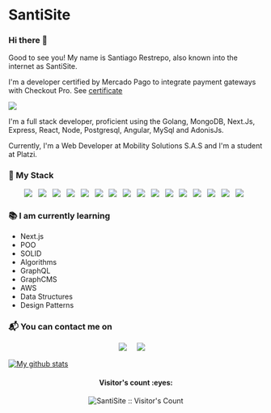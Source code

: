 # SantiSite
### Hi there 👋

Good to see you! My name is Santiago Restrepo, also known into the internet as SantiSite.

I'm a developer certified by Mercado Pago to integrate payment gateways with Checkout Pro. See [certificate](https://www.mercadopago.com.co/developers/panel/developer-program/certification/cert_a75c0437398911edac310242ac130004)

<img src="https://certificates-images.s3.amazonaws.com/insignia.svg" />

I'm a full stack developer, proficient using the Golang, MongoDB, Next.Js, Express, React, Node, Postgresql, Angular, MySql and AdonisJs.

Currently, I'm a Web Developer at Mobility Solutions S.A.S and I'm a student at Platzi.

<h3 align="left">🚀 My Stack</h3>
<p align="center"> 
  <img src="https://img.shields.io/badge/html5%20-%23e34f26.svg?&style=for-the-badge&logo=html5&logoColor=white" />&nbsp;&nbsp;
  <img src="https://img.shields.io/badge/css3%20-%231572B6.svg?&style=for-the-badge&logo=css3&logoColor=white" />&nbsp;&nbsp;
  <img src="https://img.shields.io/badge/JavaScript-323330?style=for-the-badge&logo=javascript&logoColor=F7DF1E" />&nbsp;&nbsp;
  <img src="https://img.shields.io/badge/TypeScript-007ACC?style=for-the-badge&logo=typescript&logoColor=white"/>&nbsp;&nbsp;
  <img src="https://img.shields.io/badge/npm-CB3837?style=for-the-badge&logo=npm&logoColor=white" />&nbsp;&nbsp;
  <img src="https://img.shields.io/badge/React-20232A?style=for-the-badge&logo=react&logoColor=61DAFB" />&nbsp;&nbsp;
  <img src="https://img.shields.io/badge/React_Router-CA4245?style=for-the-badge&logo=react-router&logoColor=white" />&nbsp;&nbsp;
  <img src="https://img.shields.io/badge/sass%20-%23cc6699.svg?&style=for-the-badge&logo=sass&logoColor=white" />&nbsp;&nbsp;
  <img src="https://img.shields.io/badge/Tailwind_CSS-38B2AC?style=for-the-badge&logo=tailwind-css&logoColor=white" />&nbsp;&nbsp;
  <img src="https://img.shields.io/badge/node.js%20-%23339933.svg?&style=for-the-badge&logo=node.js&logoColor=white" />&nbsp;&nbsp;
  <img src="https://img.shields.io/badge/Express.js-000000?style=for-the-badge&logo=express&logoColor=white" />&nbsp;&nbsp;
  <img src="https://img.shields.io/badge/Jest-C21325?style=for-the-badge&logo=jest&logoColor=white" />&nbsp;&nbsp;
  <img src="https://img.shields.io/badge/git%20-%23F05133.svg?&style=for-the-badge&logo=git&logoColor=white" />&nbsp;&nbsp;
  <img src="https://img.shields.io/badge/github%20-%23000.svg?&style=for-the-badge&logo=github&logoColor=white" />&nbsp;&nbsp;
  <img src="https://img.shields.io/badge/mongodb%20-%2358aa50.svg?&style=for-the-badge&logo=mongodb&logoColor=white" />&nbsp;&nbsp;
  <img src="https://img.shields.io/badge/next.js-000000?&style=for-the-badge&logo=nextjs&logoColor=white" />&nbsp;&nbsp;


### 📚 I am currently learning
- Next.js
- POO
- SOLID
- Algorithms
- GraphQL
- GraphCMS
- AWS
- Data Structures
- Design Patterns

### 📬 You can contact me on
<p align='center'>
  <a href="https://twitter.com/santirv246"><img src="https://img.shields.io/badge/twitter-%231DA1F2.svg?&style=for-the-badge&logo=twitter&logoColor=white" /></a>&nbsp;&nbsp;&nbsp;&nbsp;
  <a href="https://www.linkedin.com/in/santiago-restrepo-villada-4ba0431a5/"><img src="https://img.shields.io/badge/linkedin-%230077B5.svg?&style=for-the-badge&logo=linkedin&logoColor=white" /></a>&nbsp;&nbsp;&nbsp;&nbsp;
</p>

[![My github stats](https://github-readme-stats.vercel.app/api?username=SantiSite&theme)](https://github.com/SantiSite/github-readme-stats)

<h4 align="center">Visitor's count :eyes:</h4>

<p align="center"><img src="https://profile-counter.glitch.me/{SantiSite}/count.svg" alt="SantiSite :: Visitor's Count" /></p>


<!--
**SantiSite/SantiSite** is a ✨ _special_ ✨ repository because its `README.md` (this file) appears on your GitHub profile.

Here are some ideas to get you started:

- 🔭 I’m currently working on ...
- 🌱 I’m currently learning ...
- 👯 I’m looking to collaborate on ...
- 🤔 I’m looking for help with ...
- 💬 Ask me about ...
- 📫 How to reach me: ...
- 😄 Pronouns: ...
- ⚡ Fun fact: ...
-->
